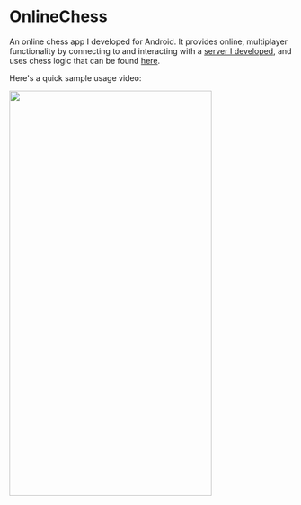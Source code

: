 # OnlineChess
An online chess app I developed for Android. It provides online, multiplayer functionality by connecting to and interacting with a [server I developed](https://github.com/lukaswillsie/ChessServer), and uses chess logic that can be found [here](https://github.com/lukaswillsie/Chess).

Here's a quick sample usage video:

<img src="Demo.gif" width="360" height="720"/>
